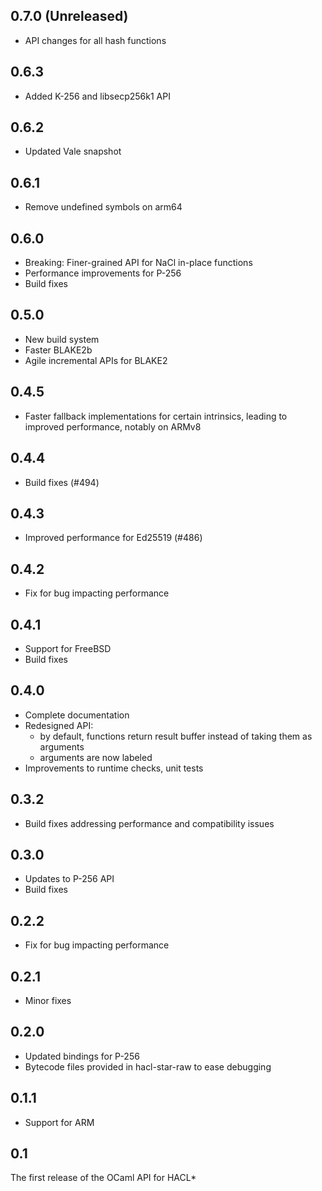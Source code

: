 ## 0.7.0 (Unreleased)
- API changes for all hash functions

## 0.6.3
- Added K-256 and libsecp256k1 API

## 0.6.2
- Updated Vale snapshot

## 0.6.1
- Remove undefined symbols on arm64

## 0.6.0
- Breaking: Finer-grained API for NaCl in-place functions
- Performance improvements for P-256
- Build fixes

## 0.5.0
- New build system
- Faster BLAKE2b
- Agile incremental APIs for BLAKE2

## 0.4.5
- Faster fallback implementations for certain intrinsics, leading to improved
  performance, notably on ARMv8

## 0.4.4
- Build fixes (#494)

## 0.4.3
- Improved performance for Ed25519 (#486)

## 0.4.2
- Fix for bug impacting performance

## 0.4.1
- Support for FreeBSD
- Build fixes

## 0.4.0
- Complete documentation
- Redesigned API:
  * by default, functions return result buffer instead of taking them as arguments
  * arguments are now labeled
- Improvements to runtime checks, unit tests

## 0.3.2
- Build fixes addressing performance and compatibility issues

## 0.3.0
- Updates to P-256 API
- Build fixes

## 0.2.2
- Fix for bug impacting performance

## 0.2.1
- Minor fixes

## 0.2.0
- Updated bindings for P-256
- Bytecode files provided in hacl-star-raw to ease debugging

## 0.1.1
- Support for ARM

## 0.1
The first release of the OCaml API for HACL*
